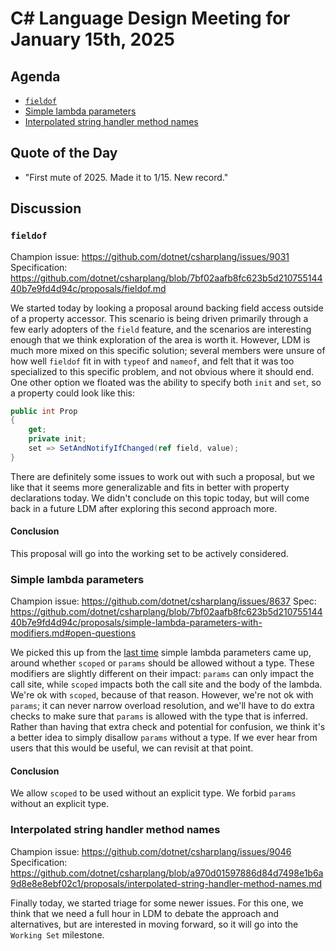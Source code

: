 # C# Language Design Meeting for January 15th, 2025

## Agenda

- [`fieldof`](#fieldof)
- [Simple lambda parameters](#simple-lambda-parameters)
- [Interpolated string handler method names](#interpolated-string-handler-method-names)

## Quote of the Day

- "First mute of 2025. Made it to 1/15. New record."

## Discussion

### `fieldof`

Champion issue: https://github.com/dotnet/csharplang/issues/9031  
Specification: https://github.com/dotnet/csharplang/blob/7bf02aafb8fc623b5d21075514440b7e9fd4d94c/proposals/fieldof.md

We started today by looking a proposal around backing field access outside of a property accessor. This scenario is being driven
primarily through a few early adopters of the `field` feature, and the scenarios are interesting enough that we think exploration
of the area is worth it. However, LDM is much more mixed on this specific solution; several members were unsure of how well `fieldof`
fit in with `typeof` and `nameof`, and felt that it was too specialized to this specific problem, and not obvious where it should
end. One other option we floated was the ability to specify both `init` and `set`, so a property could look like this:

```cs
public int Prop
{ 
    get;
    private init;
    set => SetAndNotifyIfChanged(ref field, value);
}
```

There are definitely some issues to work out with such a proposal, but we like that it seems more generalizable and fits in better
with property declarations today. We didn't conclude on this topic today, but will come back in a future LDM after exploring this
second approach more.

#### Conclusion

This proposal will go into the working set to be actively considered.

### Simple lambda parameters

Champion issue: https://github.com/dotnet/csharplang/issues/8637
Spec: https://github.com/dotnet/csharplang/blob/7bf02aafb8fc623b5d21075514440b7e9fd4d94c/proposals/simple-lambda-parameters-with-modifiers.md#open-questions

We picked this up from the [last time](../2024/LDM-2024-12-09.md#simple-lambda-parameters) simple lambda parameters came up, around
whether `scoped` or `params` should be allowed without a type. These modifiers are slightly different on their impact: `params`
can only impact the call site, while `scoped` impacts both the call site and the body of the lambda. We're ok with `scoped`, because
of that reason. However, we're not ok with `params`; it can never narrow overload resolution, and we'll have to do extra checks to
make sure that `params` is allowed with the type that is inferred. Rather than having that extra check and potential for confusion,
we think it's a better idea to simply disallow `params` without a type. If we ever hear from users that this would be useful, we can
revisit at that point.

#### Conclusion

We allow `scoped` to be used without an explicit type. We forbid `params` without an explicit type.

### Interpolated string handler method names

Champion issue: https://github.com/dotnet/csharplang/issues/9046  
Specification: https://github.com/dotnet/csharplang/blob/a970d01597886d84d7498e1b6a9d8e8e8ebf02c1/proposals/interpolated-string-handler-method-names.md

Finally today, we started triage for some newer issues. For this one, we think that we need a full hour in LDM to debate the
approach and alternatives, but are interested in moving forward, so it will go into the `Working Set` milestone.
